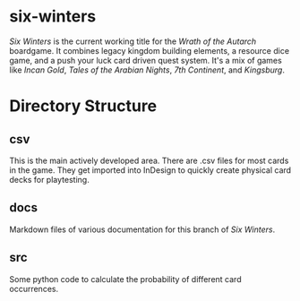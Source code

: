 # six-winters

*Six Winters* is the current working title for the *Wrath of the Autarch* boardgame. It combines legacy kingdom building elements, a resource dice game, and a push your luck card driven quest system. It's a mix of games like *Incan Gold*, *Tales of the Arabian Nights*, *7th Continent*, and *Kingsburg*.

# Directory Structure

## csv

This is the main actively developed area. There are .csv files for most cards in the game. They get imported into InDesign to quickly create physical card decks for playtesting.

## docs

Markdown files of various documentation for this branch of *Six Winters*.

## src

Some python code to calculate the probability of different card occurrences.